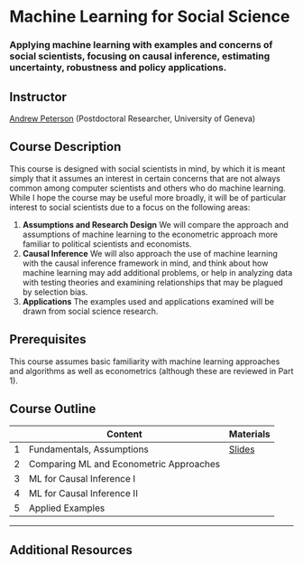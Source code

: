 # Machine Learning for Social Science #
### Applying machine learning with examples and concerns of social scientists, focusing on causal inference, estimating uncertainty, robustness and policy applications. ##


## Instructor ##

[Andrew Peterson](http://www.andrewjerelpeterson.com/ "Andrew Peterson") (Postdoctoral Researcher, University of Geneva)

## Course Description
This course is designed with social scientists in mind, by which it is meant simply that it assumes an interest in certain concerns that are not always common among computer scientists and others who do machine learning. While I hope the course may be useful more broadly, it will be of particular interest to social scientists due to a focus on the following areas:
1. **Assumptions and Research Design** We will compare the approach and assumptions of machine learning to the econometric approach more familiar to political scientists and economists.
2. **Causal Inference** We will also approach the use of machine learning with the causal inference framework in mind, and think about how machine learning may add additional problems, or help in analyzing data with testing theories and examining relationships that may be plagued by selection bias.
3. **Applications** The examples used and applications examined will be drawn from social science research.


## Prerequisites

This course assumes basic familiarity with machine learning approaches and algorithms as well as econometrics (although these are reviewed in Part 1). 



## Course Outline

|   |  Content                                | Materials |
|---|-----------------------------------------|-----------|
| 1 | Fundamentals, Assumptions               | [Slides](https://github.com/aristotle-tek/Machine_Learning_SS/blob/master/ML_SS_slides_01_handout.pdf) |
| 2 | Comparing ML and Econometric Approaches |           |
| 3 | ML for Causal Inference I               |           |
| 4 | ML for Causal Inference II              |           |
| 5 | Applied Examples                        |           |

---
## Additional Resources


